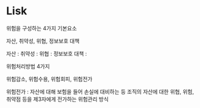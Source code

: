 # Lisk

위험을 구성하는 4가지 기본요소

자산, 취약성, 위협, 정보보호 대책

자산 : 
취약성 : 
위협 :
정보보호 대책 :

위험처리방법 4가지

위험감소, 위험수용, 위험회피, 위험전가

위험전가 : 자산에 대해 보험을 들어 손실에 대비하는 등 조직의 자산에 대한 위협, 위험, 취약점 등을 제3자에게 전가하는 위험관리 방식